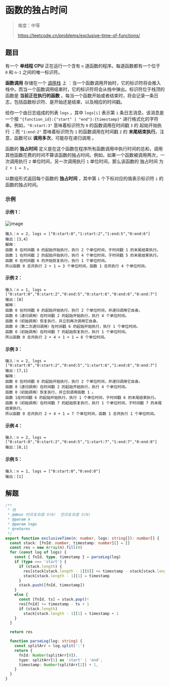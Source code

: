 # 函数的独占时间

> 难度：中等
>
> https://leetcode.cn/problems/exclusive-time-of-functions/

## 题目

有一个 **单线程 CPU** 正在运行一个含有 `n` 道函数的程序。每道函数都有一个位于  `0` 和 `n-1` 之间的唯一标识符。

**函数调用** 存储在一个 [调用栈](https://baike.baidu.com/item/%E8%B0%83%E7%94%A8%E6%A0%88/22718047?fr=aladdin) 上 ：当一个函数调用开始时，它的标识符将会推入栈中。而当一个函数调用结束时，它的标识符将会从栈中弹出。标识符位于栈顶的函数是 **当前正在执行的函数** 。每当一个函数开始或者结束时，将会记录一条日志，包括函数标识符、是开始还是结束、以及相应的时间戳。

给你一个由日志组成的列表 `logs` ，其中 `logs[i]` 表示第 `i` 条日志消息，该消息是一个按 `"{function_id}:{"start" | "end"}:{timestamp}"` 进行格式化的字符串。例如，`"0:start:3"` 意味着标识符为 `0` 的函数调用在时间戳 `3` 的 起始开始执行 ；而 `"1:end:2"` 意味着标识符为 `1` 的函数调用在时间戳 `2` 的 **末尾结束执行**。注意，函数可以 **调用多次**，可能存在递归调用 。

函数的 **独占时间** 定义是在这个函数在程序所有函数调用中执行时间的总和，调用其他函数花费的时间不算该函数的独占时间。例如，如果一个函数被调用两次，一次调用执行 `2` 单位时间，另一次调用执行 `1` 单位时间，那么该函数的 独占时间 为 `2 + 1 = 3` 。

以数组形式返回每个函数的 **独占时间** ，其中第 `i` 个下标对应的值表示标识符 `i` 的函数的独占时间。

### 示例

#### 示例 1：

![image](https://user-images.githubusercontent.com/54696834/183257614-d3eb5cb8-9173-4509-bc13-2c39e7a0d228.png)

```
输入：n = 2, logs = ["0:start:0","1:start:2","1:end:5","0:end:6"]
输出：[3,4]
解释：
函数 0 在时间戳 0 的起始开始执行，执行 2 个单位时间，于时间戳 1 的末尾结束执行。 
函数 1 在时间戳 2 的起始开始执行，执行 4 个单位时间，于时间戳 5 的末尾结束执行。 
函数 0 在时间戳 6 的开始恢复执行，执行 1 个单位时间。 
所以函数 0 总共执行 2 + 1 = 3 个单位时间，函数 1 总共执行 4 个单位时间。 
```

#### 示例 2：

```
输入：n = 1, logs = ["0:start:0","0:start:2","0:end:5","0:start:6","0:end:6","0:end:7"]
输出：[8]
解释：
函数 0 在时间戳 0 的起始开始执行，执行 2 个单位时间，并递归调用它自身。
函数 0（递归调用）在时间戳 2 的起始开始执行，执行 4 个单位时间。
函数 0（初始调用）恢复执行，并立刻再次调用它自身。
函数 0（第二次递归调用）在时间戳 6 的起始开始执行，执行 1 个单位时间。
函数 0（初始调用）在时间戳 7 的起始恢复执行，执行 1 个单位时间。
所以函数 0 总共执行 2 + 4 + 1 + 1 = 8 个单位时间。
```

#### 示例 3：

```
输入：n = 2, logs = ["0:start:0","0:start:2","0:end:5","1:start:6","1:end:6","0:end:7"]
输出：[7,1]
解释：
函数 0 在时间戳 0 的起始开始执行，执行 2 个单位时间，并递归调用它自身。
函数 0（递归调用）在时间戳 2 的起始开始执行，执行 4 个单位时间。
函数 0（初始调用）恢复执行，并立刻调用函数 1 。
函数 1在时间戳 6 的起始开始执行，执行 1 个单位时间，于时间戳 6 的末尾结束执行。
函数 0（初始调用）在时间戳 7 的起始恢复执行，执行 1 个单位时间，于时间戳 7 的末尾结束执行。
所以函数 0 总共执行 2 + 4 + 1 = 7 个单位时间，函数 1 总共执行 1 个单位时间。 
```

#### 示例 4：

```
输入：n = 2, logs = ["0:start:0","0:start:2","0:end:5","1:start:7","1:end:7","0:end:8"]
输出：[8,1]
```

#### 示例 5：

```
输入：n = 1, logs = ["0:start:0","0:end:0"]
输出：[1]
```

## 解题

```ts 
/**
 * 栈
 * @desc 时间复杂度 O(N)  空间复杂度 O(N)
 * @param n
 * @param logs
 * @returns
 */
export function exclusiveTime(n: number, logs: string[]): number[] {
  const stack: [fnId: number, timestamp: number][] = []
  const res = new Array(n).fill(0)
  for (const log of logs) {
    const { fnId, type, timestamp } = parseLog(log)
    if (type === 'start') {
      if (stack.length) {
        res[stack[stack.length - 1][0]] += timestamp - stack[stack.length - 1][1]
        stack[stack.length - 1][1] = timestamp
      }
      stack.push([fnId, timestamp])
    }
    else {
      const [fnId, ts] = stack.pop()!
      res[fnId] += timestamp - ts + 1
      if (stack.length)
        stack[stack.length - 1][1] = timestamp + 1
    }
  }

  return res

  function parseLog(log: string) {
    const splitArr = log.split(':')
    return {
      fnId: Number(splitArr[0]),
      type: splitArr[1] as 'start' | 'end',
      timestamp: Number(splitArr[2]) + 1,
    }
  }
}
```